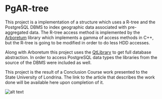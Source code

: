 PgAR-tree
=========

This project is a implementation of a structure which uses a R-tree and the PostgreSQL DBMS to index geographic data associated with pre-aggregated data. The R-tree access method is implemented by the [Arboretum](http://www.gbdi.icmc.usp.br/old/arboretum/) library which implements a gamma of access methods in C++, but the R-tree is going to be modified in order to do less HDD accesses.

Along with Arboretum this project uses the [QtLibrary](http://qt-project.org/doc/qt-5.1/qtdoc/reference-overview.html) to get full database abstraction.
In order to access PostgreSQL data types the libraries from the source of the DBMS were included as well.

This project is the result of a Conclusion Course work presented to the State University of Londrina. The link to the article that describes the work done will be available here upon completion of it.

![alt text](http://dl.dropboxusercontent.com/u/67445902/back-uel.jpg "State University of Londrina & Computer Departament")

